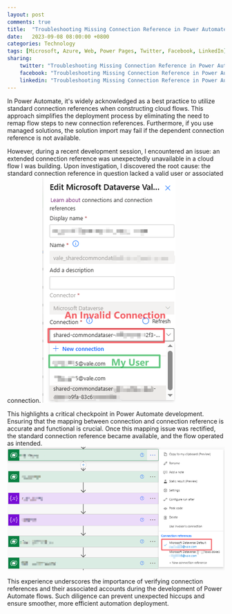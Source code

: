 ```yaml
---
layout: post
comments: true
title:  "Troubleshooting Missing Connection Reference in Power Automate"
date:   2023-09-08 08:00:00 +0800
categories: Technology
tags: [Microsoft, Azure, Web, Power Pages, Twitter, Facebook, LinkedIn]
sharing:
    twitter: "Troubleshooting Missing Connection Reference in Power Automate"
    facebook: "Troubleshooting Missing Connection Reference in Power Automate"
    linkedin: "Troubleshooting Missing Connection Reference in Power Automate"
---
```


In Power Automate, it's widely acknowledged as a best practice to utilize standard connection references when constructing cloud flows. This approach simplifies the deployment process by eliminating the need to remap flow steps to new connection references. Furthermore, if you use managed solutions, the solution import may fail if the dependent connection reference is not available.

However, during a recent development session, I encountered an issue: an extended connection reference was unexpectedly unavailable in a cloud flow I was building. Upon investigation, I discovered the root cause: the standard connection reference in question lacked a valid user or associated connection.
![image](/images/2023-09-08-troubleshooting-missing-connection-reference-in-power-automate/connection-reference-issue.png)

This highlights a critical checkpoint in Power Automate development. Ensuring that the mapping between connection and connection reference is accurate and functional is crucial. Once this mapping issue was rectified, the standard connection reference became available, and the flow operated as intended.
![image](/images/2023-09-08-troubleshooting-missing-connection-reference-in-power-automate/connection-reference-fixed.png)

This experience underscores the importance of verifying connection references and their associated accounts during the development of Power Automate flows. Such diligence can prevent unexpected hiccups and ensure smoother, more efficient automation deployment.